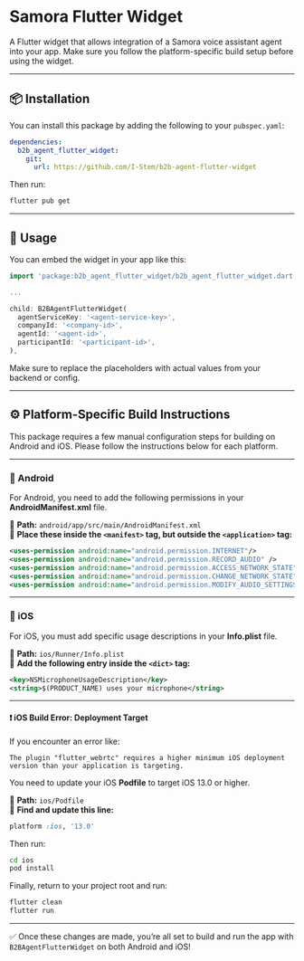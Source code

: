 # Samora Flutter Widget

A Flutter widget that allows integration of a Samora voice assistant agent into your app. Make sure you follow the platform-specific build setup before using the widget.

---

## 📦 Installation

You can install this package by adding the following to your `pubspec.yaml`:

```yaml
dependencies:
  b2b_agent_flutter_widget:
    git:
      url: https://github.com/I-Stem/b2b-agent-flutter-widget
```

Then run:

```bash
flutter pub get
```

---

## 🚀 Usage

You can embed the widget in your app like this:

```dart
import 'package:b2b_agent_flutter_widget/b2b_agent_flutter_widget.dart';

...

child: B2BAgentFlutterWidget(
  agentServiceKey: '<agent-service-key>',
  companyId: '<company-id>',
  agentId: '<agent-id>',
  participantId: '<participant-id>',
),
```

Make sure to replace the placeholders with actual values from your backend or config.

---

## ⚙️ Platform-Specific Build Instructions

This package requires a few manual configuration steps for building on Android and iOS. Please follow the instructions below for each platform.

---

### 🤖 Android

For Android, you need to add the following permissions in your **AndroidManifest.xml** file.

📍 **Path:** `android/app/src/main/AndroidManifest.xml`  
📌 **Place these inside the `<manifest>` tag, but outside the `<application>` tag:**

```xml
<uses-permission android:name="android.permission.INTERNET"/>
<uses-permission android:name="android.permission.RECORD_AUDIO" />
<uses-permission android:name="android.permission.ACCESS_NETWORK_STATE" />
<uses-permission android:name="android.permission.CHANGE_NETWORK_STATE" />
<uses-permission android:name="android.permission.MODIFY_AUDIO_SETTINGS" />
```

---

### 🍏 iOS

For iOS, you must add specific usage descriptions in your **Info.plist** file.

📍 **Path:** `ios/Runner/Info.plist`  
📌 **Add the following entry inside the `<dict>` tag:**

```xml
<key>NSMicrophoneUsageDescription</key>
<string>$(PRODUCT_NAME) uses your microphone</string>
```

---

#### ❗ iOS Build Error: Deployment Target

If you encounter an error like:

```
The plugin "flutter_webrtc" requires a higher minimum iOS deployment version than your application is targeting.
```

You need to update your iOS **Podfile** to target iOS 13.0 or higher.

📍 **Path:** `ios/Podfile`  
📌 **Find and update this line:**

```ruby
platform :ios, '13.0'
```

Then run:

```bash
cd ios
pod install
```

Finally, return to your project root and run:

```bash
flutter clean
flutter run
```

---

✅ Once these changes are made, you’re all set to build and run the app with `B2BAgentFlutterWidget` on both Android and iOS!
